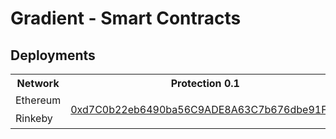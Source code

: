 # Gradient - Smart Contracts

## Deployments

<table>
<tr>
<th>Network</th>
<th>Protection 0.1</th>
</tr>

<tr><td>Ethereum</td><td rowspan="14">

[0xd7C0b22eb6490ba56C9ADE8A63C7b676dbe91F71](https://etherscan.io/address/0xd7C0b22eb6490ba56C9ADE8A63C7b676dbe91F71#code)

<tr><td>Rinkeby</td></tr>
</table>
